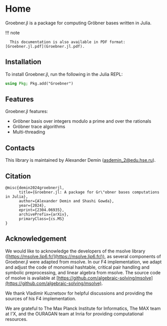 # Home

Groebner.jl is a package for computing Gröbner bases written in Julia.

!!! note

      This documentation is also available in PDF format: [Groebner.jl.pdf](Groebner.jl.pdf).

## Installation

To install Groebner.jl, run the following in the Julia REPL:

```julia
using Pkg; Pkg.add("Groebner")
```

## Features

Groebner.jl features:

- Gröbner basis over integers modulo a prime and over the rationals
- Gröbner trace algorithms
- Multi-threading

## Contacts

This library is maintained by Alexander Demin ([asdemin_2@edu.hse.ru](mailto:asdemin_2@edu.hse.ru)).

## Citation

```
@misc{demin2024groebnerjl,
      title={Groebner.jl: A package for Gr\"obner bases computations in Julia}, 
      author={Alexander Demin and Shashi Gowda},
      year={2024},
      eprint={2304.06935},
      archivePrefix={arXiv},
      primaryClass={cs.MS}
}
```

## Acknowledgement

We would like to acknowledge the developers of the msolve library ([https://msolve.lip6.fr/](https://msolve.lip6.fr/)), as several components of Groebner.jl were adapted from msolve. In our F4 implementation, we adapt and adjust the code of monomial hashtable, critical pair handling and symbolic preprocessing, and linear algebra from msolve. The source code of msolve is available at [https://github.com/algebraic-solving/msolve](https://github.com/algebraic-solving/msolve).

We thank Vladimir Kuznetsov for helpful discussions and providing the sources of his F4 implementation.

We are grateful to The Max Planck Institute for Informatics, The MAX team at l'X, and the OURAGAN team at Inria for providing computational resources.
